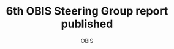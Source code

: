 ---
author: OBIS
excerpt: The meeting report of the 6th session of the OBIS Steering Group is online.
  38 decisions and recommendations were adopted.
feed: true
identifier: SG-OBIS-VI report
lang: en
layout: post
link: http://iobis.org/about/sg-obis-6/
linkpost: true
purpose: news
tags:
- steering group
- community
title: 6th OBIS Steering Group report published
---